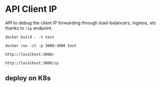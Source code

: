 # API Client IP

API to debug the client IP forwarding through load-balancers, ingress, etc thanks to `/ip` endpoint.

```
docker build . -t test

docker run -it -p 3000:3000 test

http://localhost:3000/

http://localhost:3000/ip
```

## deploy on K8s